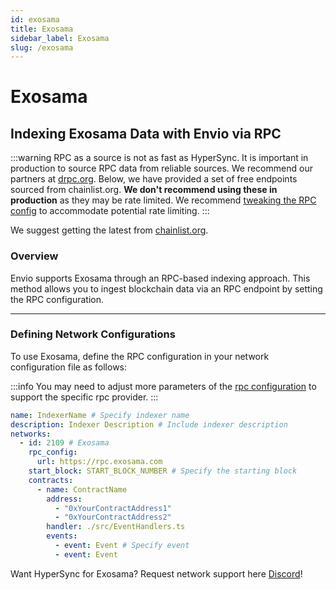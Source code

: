 ```yaml
---
id: exosama
title: Exosama
sidebar_label: Exosama
slug: /exosama
---
```


# Exosama

## Indexing Exosama Data with Envio via RPC

:::warning
RPC as a source is not as fast as HyperSync. It is important in production to source RPC data from reliable sources. We recommend our partners at [drpc.org](https://drpc.org). Below, we have provided a set of free endpoints sourced from chainlist.org. **We don't recommend using these in production** as they may be rate limited. We recommend [tweaking the RPC config](./rpc-sync) to accommodate potential rate limiting.
:::

We suggest getting the latest from [chainlist.org](https://chainlist.org).

### Overview

Envio supports Exosama through an RPC-based indexing approach. This method allows you to ingest blockchain data via an RPC endpoint by setting the RPC configuration.

---

### Defining Network Configurations

To use Exosama, define the RPC configuration in your network configuration file as follows:

:::info
You may need to adjust more parameters of the [rpc configuration](./rpc-sync) to support the specific rpc provider. 
:::

```yaml
name: IndexerName # Specify indexer name
description: Indexer Description # Include indexer description
networks:
  - id: 2109 # Exosama
    rpc_config:
      url: https://rpc.exosama.com 
    start_block: START_BLOCK_NUMBER # Specify the starting block
    contracts:
      - name: ContractName
        address:
          - "0xYourContractAddress1"
          - "0xYourContractAddress2"
        handler: ./src/EventHandlers.ts
        events:
          - event: Event # Specify event
          - event: Event
```

Want HyperSync for Exosama? Request network support here [Discord](https://discord.gg/fztEvj79m3)!
